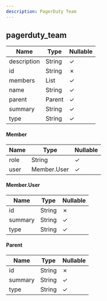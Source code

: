 ```yaml
---
description: PagerDuty Team
---
```

pagerduty_team
--------------

| **Name**    | **Type**     | **Nullable** |
| ----------- | ------------ | ------------ |
| description | String       | &check;      |
| id          | String       | &cross;      |
| members     | List<Member> | &check;      |
| name        | String       | &check;      |
| parent      | Parent       | &check;      |
| summary     | String       | &check;      |
| type        | String       | &check;      |

#### Member
| **Name** | **Type**    | **Nullable** |
| -------- | ----------- | ------------ |
| role     | String      | &check;      |
| user     | Member.User | &check;      |

#### Member.User
| **Name** | **Type** | **Nullable** |
| -------- | -------- | ------------ |
| id       | String   | &cross;      |
| summary  | String   | &check;      |
| type     | String   | &check;      |

#### Parent
| **Name** | **Type** | **Nullable** |
| -------- | -------- | ------------ |
| id       | String   | &cross;      |
| summary  | String   | &check;      |
| type     | String   | &check;      |
